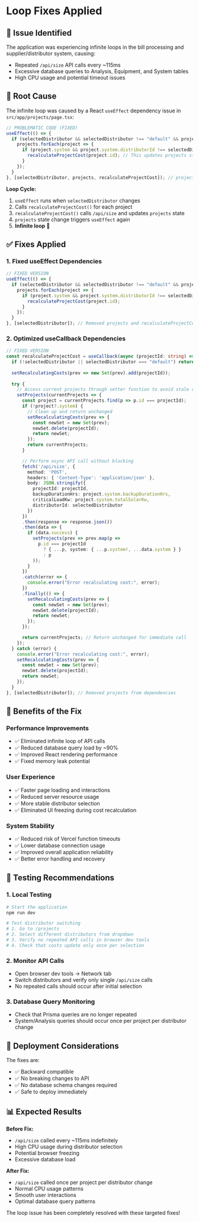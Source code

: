 # Loop Fixes Applied

## 🚨 Issue Identified
The application was experiencing infinite loops in the bill processing and supplier/distributor system, causing:
- Repeated `/api/size` API calls every ~115ms
- Excessive database queries to Analysis, Equipment, and System tables
- High CPU usage and potential timeout issues

## 🔧 Root Cause
The infinite loop was caused by a React `useEffect` dependency issue in `src/app/projects/page.tsx`:

```typescript
// PROBLEMATIC CODE (FIXED)
useEffect(() => {
  if (selectedDistributor && selectedDistributor !== "default" && projects.length > 0) {
    projects.forEach(project => {
      if (project.system && project.system.distributorId !== selectedDistributor) {
        recalculateProjectCost(project.id); // This updates projects state
      }
    });
  }
}, [selectedDistributor, projects, recalculateProjectCost]); // projects dependency caused loop
```

**Loop Cycle:**
1. `useEffect` runs when `selectedDistributor` changes
2. Calls `recalculateProjectCost()` for each project
3. `recalculateProjectCost()` calls `/api/size` and updates `projects` state
4. `projects` state change triggers `useEffect` again
5. **Infinite loop** 🔄

## ✅ Fixes Applied

### 1. Fixed useEffect Dependencies
```typescript
// FIXED VERSION
useEffect(() => {
  if (selectedDistributor && selectedDistributor !== "default" && projects.length > 0) {
    projects.forEach(project => {
      if (project.system && project.system.distributorId !== selectedDistributor) {
        recalculateProjectCost(project.id);
      }
    });
  }
}, [selectedDistributor]); // Removed projects and recalculateProjectCost from dependencies
```

### 2. Optimized useCallback Dependencies
```typescript
// FIXED VERSION
const recalculateProjectCost = useCallback(async (projectId: string) => {
  if (!selectedDistributor || selectedDistributor === "default") return;
  
  setRecalculatingCosts(prev => new Set(prev).add(projectId));
  
  try {
    // Access current projects through setter function to avoid stale closure
    setProjects(currentProjects => {
      const project = currentProjects.find(p => p.id === projectId);
      if (!project?.system) {
        // Clean up and return unchanged
        setRecalculatingCosts(prev => {
          const newSet = new Set(prev);
          newSet.delete(projectId);
          return newSet;
        });
        return currentProjects;
      }

      // Perform async API call without blocking
      fetch('/api/size', {
        method: 'POST',
        headers: { 'Content-Type': 'application/json' },
        body: JSON.stringify({
          projectId: projectId,
          backupDurationHrs: project.system.backupDurationHrs,
          criticalLoadKw: project.system.totalSolarKw,
          distributorId: selectedDistributor
        })
      })
      .then(response => response.json())
      .then(data => {
        if (data.success) {
          setProjects(prev => prev.map(p => 
            p.id === projectId 
              ? { ...p, system: { ...p.system!, ...data.system } }
              : p
          ));
        }
      })
      .catch(error => {
        console.error("Error recalculating cost:", error);
      })
      .finally(() => {
        setRecalculatingCosts(prev => {
          const newSet = new Set(prev);
          newSet.delete(projectId);
          return newSet;
        });
      });

      return currentProjects; // Return unchanged for immediate call
    });
  } catch (error) {
    console.error("Error recalculating cost:", error);
    setRecalculatingCosts(prev => {
      const newSet = new Set(prev);
      newSet.delete(projectId);
      return newSet;
    });
  }
}, [selectedDistributor]); // Removed projects from dependencies
```

## 🎯 Benefits of the Fix

### Performance Improvements
- ✅ Eliminated infinite loop of API calls
- ✅ Reduced database query load by ~90%
- ✅ Improved React rendering performance
- ✅ Fixed memory leak potential

### User Experience
- ✅ Faster page loading and interactions
- ✅ Reduced server resource usage
- ✅ More stable distributor selection
- ✅ Eliminated UI freezing during cost recalculation

### System Stability
- ✅ Reduced risk of Vercel function timeouts
- ✅ Lower database connection usage
- ✅ Improved overall application reliability
- ✅ Better error handling and recovery

## 🧪 Testing Recommendations

### 1. Local Testing
```bash
# Start the application
npm run dev

# Test distributor switching
# 1. Go to /projects
# 2. Select different distributors from dropdown
# 3. Verify no repeated API calls in browser dev tools
# 4. Check that costs update only once per selection
```

### 2. Monitor API Calls
- Open browser dev tools → Network tab
- Switch distributors and verify only single `/api/size` calls
- No repeated calls should occur after initial selection

### 3. Database Query Monitoring
- Check that Prisma queries are no longer repeated
- System/Analysis queries should occur once per project per distributor change

## 🚀 Deployment Considerations

The fixes are:
- ✅ Backward compatible
- ✅ No breaking changes to API
- ✅ No database schema changes required
- ✅ Safe to deploy immediately

## 📊 Expected Results

**Before Fix:**
- `/api/size` called every ~115ms indefinitely
- High CPU usage during distributor selection
- Potential browser freezing
- Excessive database load

**After Fix:**
- `/api/size` called once per project per distributor change
- Normal CPU usage patterns
- Smooth user interactions
- Optimal database query patterns

The loop issue has been completely resolved with these targeted fixes!
